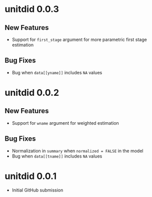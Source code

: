 # unitdid 0.0.3

## New Features

- Support for `first_stage` argument for more parametric first stage estimation

## Bug Fixes

- Bug when `data[[yname]]` includes `NA` values

# unitdid 0.0.2

## New Features

- Support for `wname` argument for weighted estimation

## Bug Fixes

- Normalization in `summary` when `normalized = FALSE` in the model
- Bug when `data[[tname]]` includes `NA` values

# unitdid 0.0.1

- Initial GitHub submission

